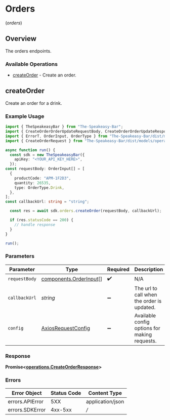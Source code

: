 # Orders
(*orders*)

## Overview

The orders endpoints.

### Available Operations

* [createOrder](#createorder) - Create an order.

## createOrder

Create an order for a drink.

### Example Usage

```typescript
import { TheSpeakeasyBar } from "The-Speakeasy-Bar";
import { CreateOrderOrderUpdateRequestBody, CreateOrderOrderUpdateResponse } from "The-Speakeasy-Bar/dist/models/callbacks";
import { ErrorT, OrderInput, OrderType } from "The-Speakeasy-Bar/dist/models/components";
import { CreateOrderRequest } from "The-Speakeasy-Bar/dist/models/operations";

async function run() {
  const sdk = new TheSpeakeasyBar({
    apiKey: "<YOUR_API_KEY_HERE>",
  });
const requestBody: OrderInput[] = [
  {
    productCode: "APM-1F2D3",
    quantity: 26535,
    type: OrderType.Drink,
  },
];
const callbackUrl: string = "string";

  const res = await sdk.orders.createOrder(requestBody, callbackUrl);

  if (res.statusCode == 200) {
    // handle response
  }
}

run();
```

### Parameters

| Parameter                                                        | Type                                                             | Required                                                         | Description                                                      |
| ---------------------------------------------------------------- | ---------------------------------------------------------------- | ---------------------------------------------------------------- | ---------------------------------------------------------------- |
| `requestBody`                                                    | [components.OrderInput](../../models/components/orderinput.md)[] | :heavy_check_mark:                                               | N/A                                                              |
| `callbackUrl`                                                    | *string*                                                         | :heavy_minus_sign:                                               | The url to call when the order is updated.                       |
| `config`                                                         | [AxiosRequestConfig](https://axios-http.com/docs/req_config)     | :heavy_minus_sign:                                               | Available config options for making requests.                    |


### Response

**Promise<[operations.CreateOrderResponse](../../models/operations/createorderresponse.md)>**
### Errors

| Error Object     | Status Code      | Content Type     |
| ---------------- | ---------------- | ---------------- |
| errors.APIError  | 5XX              | application/json |
| errors.SDKError  | 4xx-5xx          | */*              |
